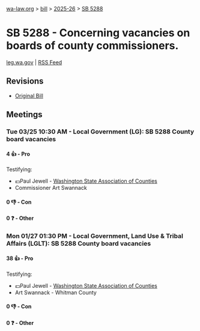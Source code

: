 [wa-law.org](/) > [bill](/bill/) > [2025-26](/bill/2025-26/) > [SB 5288](/bill/2025-26/sb/5288/)

# SB 5288 - Concerning vacancies on boards of county commissioners.
[leg.wa.gov](https://app.leg.wa.gov/billsummary?BillNumber=5288&Year=2025&Initiative=false) | [RSS Feed](./rss.xml)

## Revisions
* [Original Bill](1/)

## Meetings
### Tue 03/25 10:30 AM - Local Government (LG): SB 5288 County board vacancies
#### 4 👍 - Pro
Testifying:
* 💵Paul Jewell - [Washington State Association of Counties](/org/washington_state_association_of_counties/)
* Commissioner Art Swannack

#### 0 👎 - Con

#### 0 ❓ - Other

### Mon 01/27 01:30 PM - Local Government, Land Use & Tribal Affairs (LGLT): SB 5288 County board vacancies
#### 38 👍 - Pro
Testifying:
* 💵Paul Jewell - [Washington State Association of Counties](/org/washington_state_association_of_counties/)
* Art Swannack - Whitman County

#### 0 👎 - Con

#### 0 ❓ - Other
